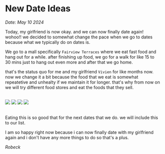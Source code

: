 # New Date Ideas

*Date: May 10 2024*

Today, my girlfriend is now okay. and we can now finally date again! wohoo!! we decided to somewhat change the pace when we go to dates because what we typically do on dates is.

We go to a mall specifically `Fairview Terraces` where we eat fast food and hang out for a while. after finishing up food, we go for a walk for like 15 to 30 mins just to hang out even more and after that we go home.

that's the status quo for me and my girlfriend `Vivien` for like months now. now we change it a bit because the food that we eat is somewhat repeatetive and unhealty if we maintain it for longer. that's why from now on we will try different food stores and eat the foods that they sell.

<br>

<div class="grid grid-cols-1 md:grid-cols-4 gap-5">
    <img class="rounded-md h-fit" src="/baby_holding_a_food.jpg" />
    <img class="rounded-md h-fit" src="/empanada.jpg" />
    <img class="rounded-md h-fit" src="/moshi_manju.jpg" />
    <img class="rounded-md h-fit" src="/eating_pancakes.jpg" />
</div>

<br>

Eating this is so good that for the next dates that we do. we will include this to our list.

I am so happy right now because i can now finally date with my girlfriend again and i don't have any more things to do so that's a plus.

*Robeck*